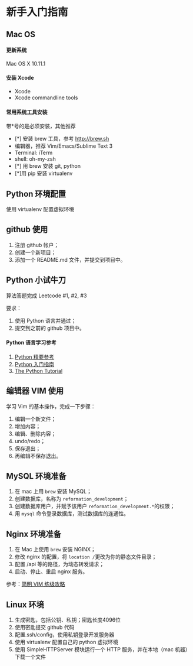 # 新手入门指南


## Mac OS

#### 更新系统
Mac OS X 10.11.1

#### 安装 Xcode
* Xcode
* Xcode commandline tools

#### 常用系统工具安装
带*号的是必须安装，其他推荐

* [*] 安装 brew 工具，参考 http://brew.sh
* 编辑器，推荐 Vim/Emacs/Sublime Text 3
* Terminal: iTerm
* shell: oh-my-zsh
* [*] 用 brew 安装 git, python
* [*]用 pip 安装 virtualenv

## Python 环境配置

使用 virtualenv 配置虚拟环境

## github 使用

1. 注册 github 帐户；
2. 创建一个新项目；
3. 添加一个 README.md 文件，并提交到项目中。

## Python 小试牛刀

算法答题完成 Leetcode #1, #2, #3

要求：

1. 使用 Python 语言并通过；
2. 提交到之前的 github 项目中。

#### Python 语言学习参考

1. [Python 精要参考](http://wiki.woodpecker.org.cn/moin/WeiZhong/2006-01-17)
2. [Python 入门指南](http://www.pythondoc.com/pythontutorial3/)
3. [The Python Tutorial](https://docs.python.org/2.7/tutorial/index.html)

## 编辑器 VIM 使用

学习 Vim 的基本操作，完成一下步骤：

1. 编辑一个新文件；
2. 增加内容；
3. 编辑、删除内容；
4. undo/redo；
5. 保存退出；
6. 再编辑不保存退出。

## MySQL 环境准备
1. 在 mac 上用 `brew` 安装 MySQL；
2. 创建数据库，名称为 `reformation_development`；
2. 创建数据库用户，并赋予该用户 `reformation_development.*`的权限；
3. 用 `mysql` 命令登录数据库，测试数据库的连通性。

## Nginx 环境准备
1. 在 Mac 上使用 `brew` 安装 NGINX；
2. 修改 nginx 的配置，将 `location /`更改为你的静态文件目录；
3. 配置 /api 等的路径，为动态转发请求；
4. 启动、停止、重启 nginx 服务。

参考：[简明 VIM 练级攻略](http://coolshell.cn/articles/5426.html)
## Linux 环境

1. 生成密匙，包括公钥、私钥；密匙长度4096位
2. 使用密匙提交 github 代码
3. 配置.ssh/config，使用私钥登录开发服务器
4. 使用 virtualenv 配置自己的 python 虚拟环境
5. 使用 SimpleHTTPServer 模块运行一个 HTTP 服务，并在本地（mac 机器）下载一个文件